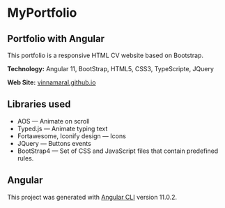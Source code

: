 # MyPortfolio

## Portfolio with Angular
This portfolio is a responsive HTML CV website based on Bootstrap. 

<b>Technology:</b> Angular 11, BootStrap, HTML5, CSS3, TypeScripte, JQuery

<b>Web Site:</b> [vinnamaral.github.io](https://vinnamaral.github.io)

## Libraries used
- AOS — Animate on scroll
- Typed.js — Animate typing text
- Fortawesome, Iconify design — Icons
- JQuery — Buttons events
- BootStrap4 — Set of CSS and JavaScript files that contain predefined rules.

## Angular
This project was generated with [Angular CLI](https://github.com/angular/angular-cli) version 11.0.2.




